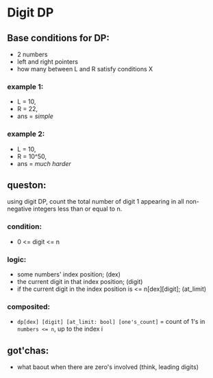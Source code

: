 # Digit DP

## Base conditions for DP:
- 2 numbers
- left and right pointers
- how many between L and R satisfy conditions X

### example 1:
- L		= 10,
- R		= 22,
- ans	= *simple*

### example 2:
- L		= 10,
- R		= 10^50,
- ans	= *much harder*

## queston:
using digit DP, count the total number of digit 1 appearing in all non-negative integers less than or equal to n.

### condition:
- 0 <= digit <= n

### logic:
- some numbers' index position; (dex)
- the current digit in that index position; (digit)
- if the current digit in the index position is <= n[dex][digit]; (at_limit)

### composited:
- `dp[dex] [digit] [at_limit: bool] [one's_count]` = count of 1's in `numbers <= n`, up to the index i

## got'chas:
- what baout when there are zero's involved (think, leading digits)
